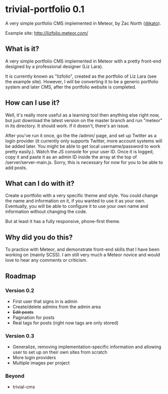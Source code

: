 trivial-portfolio 0.1
=================
A very simple portfolio CMS implemented in Meteor, by Zac North ([@kato](https://twitter.com/kato)).

Example site: http://lizfolio.meteor.com/

## What is it?
A very simple portfolio CMS implemented in Meteor with a pretty front-end designed by a professional designer (Liz Lara).

It is currently known as "lizfolio", created as the portfolio of Liz Lara (see the example site). However, I will be converting it to be a generic portfolio system and later CMS, after the portfolio website is completed.

## How can I use it?
Well, it's really more useful as a learning tool then anything else right now, but just download the latest version on the master branch and run "meteor" in its directory. It should work. If it doesn't, there's an issue.

After you've run it once, go the the /admin/ page, and set up Twitter as a login provider (it currently only supports Twitter, more account systems will be added later. You might be able to get local username/password to work pretty easily.). Watch the JS console for your user ID. Once it is logged, copy it and paste it as an admin ID inside the array at the top of /server/server-main.js. Sorry, this is necessary for now for you to be able to add posts.
## What can I do with it?
Create a portfolio with a very specific theme and style. You could change the name and information on it, if you wanted to use it as your own. Eventually, you will be able to configure it to use your own name and information without changing the code.

But at least it has a fully responsive, phone-first theme.
## Why did you do this?
To practice with Meteor, and demonstrate front-end skills that I have been working on (mainly SCSS). I am still very much a Meteor novice and would love to hear any comments or criticism.
## Roadmap
### Version 0.2
* First user that signs in is admin
* Create/delete admins from the admin area
* ~~Edit posts~~
* Pagination for posts
* Real tags for posts (right now tags are only stored)

### Version 0.3
* Generalize, removing implementation-specific information and allowing user to set up on their own sites from scratch
* More login providers
* Multiple images per project

### Beyond
* trivial-cms
